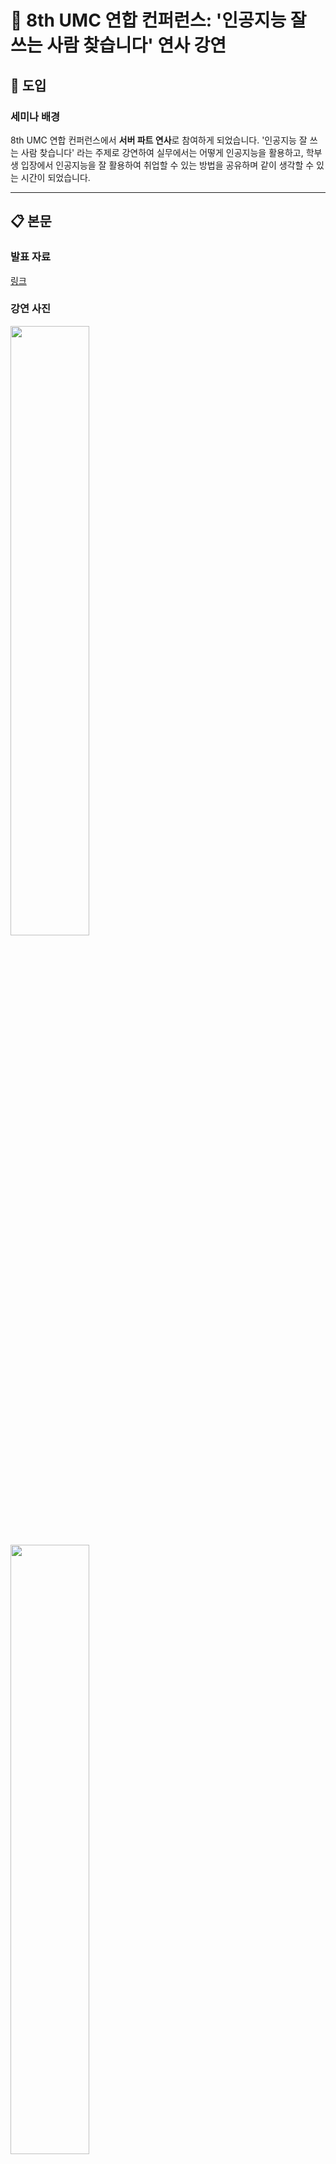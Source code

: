# 🎤 8th UMC 연합 컨퍼런스: '인공지능 잘 쓰는 사람 찾습니다' 연사 강연

## 🚀 도입

### 세미나 배경
8th UMC 연합 컨퍼런스에서 **서버 파트 연사**로 참여하게 되었습니다. '인공지능 잘 쓰는 사람 찾습니다' 라는 주제로 강연하여 실무에서는 어떻게 인공지능을 활용하고, 학부생 입장에서 인공지능을 잘 활용하여 취업할 수 있는 방법을 공유하며 같이 생각할 수 있는 시간이 되었습니다.

---

## 📋 본문

### 발표 자료

[링크](https://github.com/jaengyoung/achievement-notes/blob/main/reference/%EC%9D%B8%EA%B3%B5%EC%A7%80%EB%8A%A5_%EC%9E%98_%EC%93%B0%EB%8A%94_%EC%82%AC%EB%9E%8C_%EC%B0%BE%EC%8A%B5%EB%8B%88%EB%8B%A4.pdf)

### 강연 사진

<img src="https://github.com/user-attachments/assets/5ab3bd43-e865-4dec-a3b7-c0c0dc0c6da1" width="50%">

<img src="https://github.com/user-attachments/assets/448fe87a-d911-4894-989a-2aabc0c5f67f" width="50%">

<img src="https://github.com/user-attachments/assets/5bb5f08b-3d77-47d6-ab71-47bc10bc1fe3" width="50%">

---

*발표 일시: 2025-07-27*  
*장소: 서울창업허브*  
*대상: UMC 동아리원*
